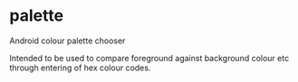 palette
=======

Android colour palette chooser

Intended to be used to compare foreground against background colour etc through entering of hex colour codes.

